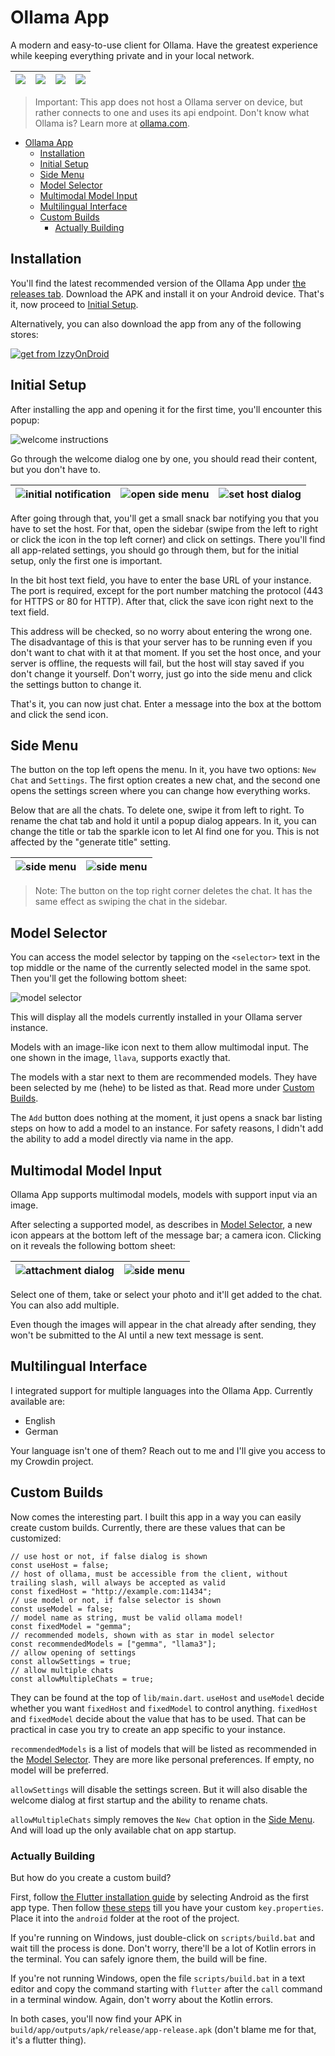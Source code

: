 # Ollama App

A modern and easy-to-use client for Ollama. Have the greatest experience while keeping everything private and in your local network.

| ![](assets/screenshots/img1_framed.png) | ![](assets/screenshots/img2_framed.png) | ![](assets/screenshots/img3_framed.png) | ![](assets/screenshots/img6_framed.png) |
|-|-|-|-|

> Important: This app does not host a Ollama server on device, but rather connects to one and uses its api endpoint.
> Don't know what Ollama is? Learn more at [ollama.com](https://ollama.com/).

- [Ollama App](#ollama-app)
  - [Installation](#installation)
  - [Initial Setup](#initial-setup)
  - [Side Menu](#side-menu)
  - [Model Selector](#model-selector)
  - [Multimodal Model Input](#multimodal-model-input)
  - [Multilingual Interface](#multilingual-interface)
  - [Custom Builds](#custom-builds)
    - [Actually Building](#actually-building)

## Installation

You'll find the latest recommended version of the Ollama App under [the releases tab](https://github.com/JHubi1/ollama-app/releases). Download the APK and install it on your Android device. That's it, now proceed to [Initial Setup](#initial-setup).

Alternatively, you can also download the app from any of the following stores:

[![get from IzzyOnDroid](assets/stores/IzzyOnDroid.png)](https://apt.izzysoft.de/fdroid/index/apk/com.freakurl.apps.ollama/)

## Initial Setup

After installing the app and opening it for the first time, you'll encounter this popup:

![welcome instructions](assets/screenshots/other/s01.png)

Go through the welcome dialog one by one, you should read their content, but you don't have to.

| ![initial notification](assets/screenshots/other/s02.png) | ![open side menu](assets/screenshots/other/s03.png) | ![set host dialog](assets/screenshots/other/s04.png) |
|-|-|-|

After going through that, you'll get a small snack bar notifying you that you have to set the host. For that, open the sidebar (swipe from the left to right or click the icon in the top left corner) and click on settings. There you'll find all app-related settings, you should go through them, but for the initial setup, only the first one is important.

In the bit host text field, you have to enter the base URL of your instance. The port is required, except for the port number matching the protocol (443 for HTTPS or 80 for HTTP). After that, click the save icon right next to the text field.

This address will be checked, so no worry about entering the wrong one. The disadvantage of this is that your server has to be running even if you don't want to chat with it at that moment. If you set the host once, and your server is offline, the requests will fail, but the host will stay saved if you don't change it yourself. Don't worry, just go into the side menu and click the settings button to change it.

That's it, you can now just chat. Enter a message into the box at the bottom and click the send icon.

## Side Menu

The button on the top left opens the menu. In it, you have two options: `New Chat` and `Settings`. The first option creates a new chat, and the second one opens the settings screen where you can change how everything works.

Below that are all the chats. To delete one, swipe it from left to right. To rename the chat tab and hold it until a popup dialog appears. In it, you can change the title or tab the sparkle icon to let AI find one for you. This is not affected by the "generate title" setting.

| ![side menu](assets/screenshots/other/s03.png)| ![side menu](assets/screenshots/other/s08.png) |
|-|-|

> Note: The button on the top right corner deletes the chat. It has the same effect as swiping the chat in the sidebar.

## Model Selector

You can access the model selector by tapping on the `<selector>` text in the top middle or the name of the currently selected model in the same spot. Then you'll get the following bottom sheet:

![model selector](assets/screenshots/other/s05.png)

This will display all the models currently installed in your Ollama server instance.

Models with an image-like icon next to them allow multimodal input. The one shown in the image, `llava`, supports exactly that.

The models with a star next to them are recommended models. They have been selected by me (hehe) to be listed as that. Read more under [Custom Builds](#custom-builds).

The `Add` button does nothing at the moment, it just opens a snack bar listing steps on how to add a model to an instance. For safety reasons, I didn't add the ability to add a model directly via name in the app.

## Multimodal Model Input

Ollama App supports multimodal models, models with support input via an image.

After selecting a supported model, as describes in [Model Selector](#model-selector), a new icon appears at the bottom left of the message bar; a camera icon. Clicking on it reveals the following bottom sheet:

| ![attachment dialog](assets/screenshots/other/s09.png) | ![side menu](assets/screenshots/other/s06.png) |
|-|-|

Select one of them, take or select your photo and it'll get added to the chat. You can also add multiple.

Even though the images will appear in the chat already after sending, they won't be submitted to the AI until a new text message is sent.

## Multilingual Interface

I integrated support for multiple languages into the Ollama App. Currently available are:

- English
- German

Your language isn't one of them? Reach out to me and I'll give you access to my Crowdin project.

## Custom Builds

Now comes the interesting part. I built this app in a way you can easily create custom builds. Currently, there are these values that can be customized:

```
// use host or not, if false dialog is shown
const useHost = false;
// host of ollama, must be accessible from the client, without trailing slash, will always be accepted as valid
const fixedHost = "http://example.com:11434";
// use model or not, if false selector is shown
const useModel = false;
// model name as string, must be valid ollama model!
const fixedModel = "gemma";
// recommended models, shown with as star in model selector
const recommendedModels = ["gemma", "llama3"];
// allow opening of settings
const allowSettings = true;
// allow multiple chats
const allowMultipleChats = true;
```

They can be found at the top of `lib/main.dart`. `useHost` and `useModel` decide whether you want `fixedHost` and `fixedModel` to control anything. `fixedHost` and `fixedModel` decide about the value that has to be used. That can be practical in case you try to create an app specific to your instance.

`recommendedModels` is a list of models that will be listed as recommended in the [Model Selector](#model-selector). They are more like personal preferences. If empty, no model will be preferred.

`allowSettings` will disable the settings screen. But it will also disable the welcome dialog at first startup and the ability to rename chats.

`allowMultipleChats` simply removes the `New Chat` option in the [Side Menu](#side-menu). And will load up the only available chat on app startup.

### Actually Building

But how do you create a custom build?

First, follow [the Flutter installation guide](https://docs.flutter.dev/get-started/install) by selecting Android as the first app type. Then follow [these steps](https://docs.flutter.dev/deployment/android#signing-the-app) till you have your custom `key.properties`. Place it into the `android` folder at the root of the project.

If you're running on Windows, just double-click on `scripts/build.bat` and wait till the process is done. Don't worry, there'll be a lot of Kotlin errors in the terminal. You can safely ignore them, the build will be fine.

If you're not running Windows, open the file `scripts/build.bat` in a text editor and copy the command starting with `flutter` after the `call` command in a terminal window. Again, don't worry about the Kotlin errors.

In both cases, you'll now find your APK in `build/app/outputs/apk/release/app-release.apk` (don't blame me for that, it's a flutter thing).